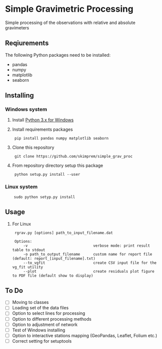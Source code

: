 # Simple Gravimetric Processing

Simple processing of the observations with relative and absolute gravimeters

## Reqiurements

The following Python packages need to be installed:

- pandas
- numpy
- matplotlib
- seaborn

## Installing

### Windows system

1. Install [Python 3.x for Windows](https://www.python.org/downloads/windows/)
2. Install requirements packages

        pip install pandas numpy matplotlib seaborn

3. Clone this repository

        git clone https://github.com/skimprem/simple_grav_proc

4. From repository directory setup this package

        python setup.py install --user

### Linux system

        sudo python setyp.py install

## Usage

1. For Linux

        rgrav.py [options] path_to_input_filename.dat

        Options:
            -v                              verbose mode: print result table to stdout
            -o path_to_output_filename      custom name for report file (default: report_[input_filename].txt)
            --to_vgfit                      create CSV input file for the vg_fit utility
            --plot                          create residuals plot figure to PDF file (default show to display)

## To Do

- [ ] Moving to classes
- [ ] Loading set of the data files
- [ ] Option to select lines for processing
- [ ] Option to different processing methods
- [ ] Option to adjustment of network
- [ ] Test of Windows installing
- [ ] Option to interactive stations mapping (GeoPandas, Leaflet, Folium etc.)
- [ ] Correct setting for setuptools
